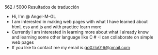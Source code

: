 562 / 5000
Resultados de traducción
- Hi, I'm @ Angel-M-GL
- I am interested in making web pages with what I have learned about html, css and js and with practice learn more
- Currently I am interested in learning more about what I already know and learning some other language like C #
-I can collaborate on simple web pages
- If you like to contact me my email is go0zlo016@gmail.com
